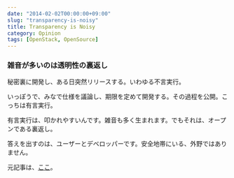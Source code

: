 ```yaml
---
date: "2014-02-02T00:00:00+09:00"
slug: "transparency-is-noisy"
title: Transparency is Noisy
category: Opinion
tags: [OpenStack, OpenSource]
---
```

### 雑音が多いのは透明性の裏返し
秘密裏に開発し、ある日突然リリースする。いわゆる不言実行。

いっぽうで、みなで仕様を議論し、期限を定めて開発する。その過程を公開。こっちは有言実行。

有言実行は、叩かれやすいんです。雑音も多く生まれます。でもそれは、オープンである裏返し。

答えを出すのは、ユーザーとデベロッパーです。安全地帯にいる、外野ではありません。

元記事は、[ここ](http://www.openstack.org/blog/2014/01/openstack-2014-powered-by-users/)。